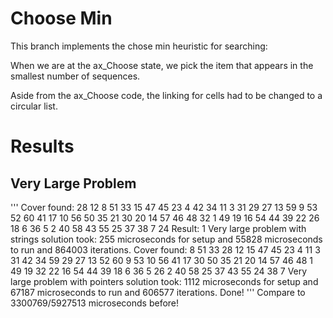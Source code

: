# Choose Min

This branch implements the chose min heuristic for searching:

When we are at the ax_Choose state, we pick the item that appears in the smallest 
number of sequences.

Aside from the ax_Choose code, the linking for cells had to be changed to a circular list.

# Results

## Very Large Problem

'''
Cover found:
        28 12 8 51 33
        15 47 45 23 4
        42 34 11 3 31
        29 27 13 59
        9 53 52 60
        41 17 10 56
        50 35 21 30
        20 14 57 46 48
        32 1 49 19
        16 54 44 39 22
        26 18 6 36 5
        2 40 58
        43 55 25 37
        38 7 24
Result: 1
Very large problem with strings solution took: 255 microseconds for setup and 55828 microseconds to run and 864003 iterations.
Cover found:
        8 51 33 28 12
        15 47 45 23 4
        11 3 31 42 34
        59 29 27 13
        52 60 9 53
        10 56 41 17
        30 50 35 21
        20 14 57 46 48
        1 49 19 32
        22 16 54 44 39
        18 6 36 5 26
        2 40 58
        25 37 43 55
        24 38 7
Very large problem with pointers solution took: 1112 microseconds for setup and 67187 microseconds to run and 606577 iterations.
Done!
'''
Compare to 3300769/5927513 microseconds before!
                  
